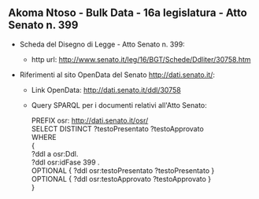 ## Akoma Ntoso - Bulk Data - 16a legislatura - Atto Senato n. 399 ##

* Scheda del Disegno di Legge - Atto Senato n. 399:
	* http url: http://www.senato.it/leg/16/BGT/Schede/Ddliter/30758.htm

* Riferimenti al sito OpenData del Senato http://dati.senato.it/:
	* Link OpenData: http://dati.senato.it/ddl/30758
	* Query SPARQL per i documenti relativi all'Atto Senato:

        PREFIX osr: <http://dati.senato.it/osr/>  
		SELECT DISTINCT ?testoPresentato ?testoApprovato  
		WHERE  
		{  
		    ?ddl a osr:Ddl.  
		    ?ddl osr:idFase 399 .  
		    OPTIONAL { ?ddl osr:testoPresentato ?testoPresentato }  
		    OPTIONAL { ?ddl osr:testoApprovato ?testoApprovato }  
		}
		